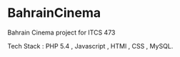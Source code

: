 # BahrainCinema
Bahrain Cinema project for ITCS 473

Tech Stack : PHP 5.4 , Javascript , HTMl , CSS , MySQL.



